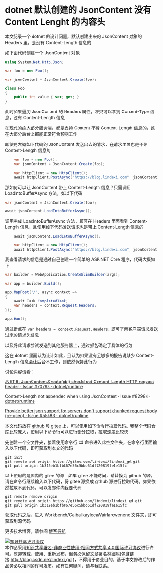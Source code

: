 
# dotnet 默认创建的 JsonContent 没有 Content Lenght 的内容头

本文记录一个 dotnet 的设计问题，默认创建出来的 JsonContent 对象的 Headers 里，是没有 Content-Length 信息的

<!--more-->


<!-- 发布 -->
<!-- 博客 -->

如下面代码创建一个 JsonContent 对象

```csharp
using System.Net.Http.Json;

var foo = new Foo();

var jsonContent = JsonContent.Create(foo);

class Foo
{
    public int Value { set; get; }
}
```

此时如果遍历 JsonContent 的 Headers 属性，将只可以拿到 Content-Type 信息，没有 Content-Length 信息

在现代的绝大部分服务端，都是支持 Content 不带 Content-Length 信息的，这在大部分后台上都能正常符合预期工作

即使用大概如下代码的 JsonContent 发送出去的请求，在请求里面也是不带 Content-Length 信息的

```csharp
    var foo = new Foo();
    var jsonContent = JsonContent.Create(foo);

    var httpClient = new HttpClient();
    await httpClient.PostAsync("https://blog.lindexi.com", jsonContent);
```

那如何可以让 JsonContent 带上 Content-Length 信息？只需调用 LoadIntoBufferAsync 方法，如以下代码

```csharp
var jsonContent = JsonContent.Create(foo);

await jsonContent.LoadIntoBufferAsync();
```

调用完成 LoadIntoBufferAsync 方法，即可在 Headers 里面看到 Content-Length 信息，且使用如下代码发送请求也是带上 Content-Length 信息的

```csharp
    await jsonContent.LoadIntoBufferAsync();

    var httpClient = new HttpClient();
    await httpClient.PostAsync("https://blog.lindexi.com", jsonContent);
```

我查看请求的信息是通过自己创建一个简单的 ASP.NET Core 程序，代码大概如下

```csharp
var builder = WebApplication.CreateSlimBuilder(args);

var app = builder.Build();

app.MapPost("/", async context =>
{
    await Task.CompletedTask;
    var headers = context.Request.Headers;
});

app.Run();
```

通过断点在 `var headers = context.Request.Headers;` 即可了解客户端请求发送过来的请求头信息

以及将此请求尝试发送到其他服务器上，通过抓包确定了具体的行为

这在 dotnet 里面认为设计如此，且认为如果没有足够多的报告说缺少 Content-Length 信息会让后台不工作，则依然保持此行为

讨论内容请看：

[.NET 6: JsonContent.Create(obj) should set Content-Length HTTP request header · Issue #70793 · dotnet/runtime](https://github.com/dotnet/runtime/issues/70793 )

[Content-Length not appended when using JsonContent · Issue #82984 · dotnet/runtime](https://github.com/dotnet/runtime/issues/82984 )

[Provide better json support for servers don't support chunked request body (re-open) · Issue #55583 · dotnet/runtime](https://github.com/dotnet/runtime/issues/55583 )

本文代码放在 [github](https://github.com/lindexi/lindexi_gd/tree/1b312eb1bfb867e56c5bbc61df720819fe1e15fc/Workbench/CaiballkaylecaWairlaroweneno) 和 [gitee](https://gitee.com/lindexi/lindexi_gd/tree/1b312eb1bfb867e56c5bbc61df720819fe1e15fc/Workbench/CaiballkaylecaWairlaroweneno) 上，可以使用如下命令行拉取代码。我整个代码仓库比较庞大，使用以下命令行可以进行部分拉取，拉取速度比较快

先创建一个空文件夹，接着使用命令行 cd 命令进入此空文件夹，在命令行里面输入以下代码，即可获取到本文的代码

```
git init
git remote add origin https://gitee.com/lindexi/lindexi_gd.git
git pull origin 1b312eb1bfb867e56c5bbc61df720819fe1e15fc
```

以上使用的是国内的 gitee 的源，如果 gitee 不能访问，请替换为 github 的源。请在命令行继续输入以下代码，将 gitee 源换成 github 源进行拉取代码。如果依然拉取不到代码，可以发邮件向我要代码

```
git remote remove origin
git remote add origin https://github.com/lindexi/lindexi_gd.git
git pull origin 1b312eb1bfb867e56c5bbc61df720819fe1e15fc
```

获取代码之后，进入 Workbench/CaiballkaylecaWairlaroweneno 文件夹，即可获取到源代码

更多技术博客，请参阅 [博客导航](https://blog.lindexi.com/post/%E5%8D%9A%E5%AE%A2%E5%AF%BC%E8%88%AA.html )




<a rel="license" href="http://creativecommons.org/licenses/by-nc-sa/4.0/"><img alt="知识共享许可协议" style="border-width:0" src="https://licensebuttons.net/l/by-nc-sa/4.0/88x31.png" /></a><br />本作品采用<a rel="license" href="http://creativecommons.org/licenses/by-nc-sa/4.0/">知识共享署名-非商业性使用-相同方式共享 4.0 国际许可协议</a>进行许可。欢迎转载、使用、重新发布，但务必保留文章署名[林德熙](http://blog.csdn.net/lindexi_gd)(包含链接:http://blog.csdn.net/lindexi_gd )，不得用于商业目的，基于本文修改后的作品务必以相同的许可发布。如有任何疑问，请与我[联系](mailto:lindexi_gd@163.com)。